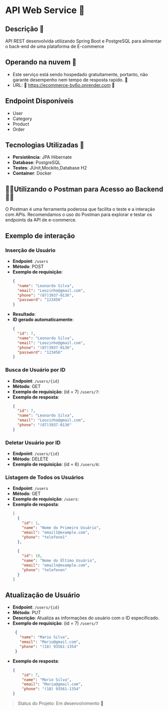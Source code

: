 # API Web Service :rocket:

## Descrição :scroll:
API REST desenvolvida utilizando Spring Boot e PostgreSQL para alimentar o back-end de uma plataforma de E-commerce

## Operando na nuvem :dash:
- Este serviço está sendo hospedado gratuitamente, portanto, não garante desempenho nem tempo de resposta rapido. :turtle:
- URL: :large_blue_diamond: https://ecommerce-bv6o.onrender.com :large_blue_diamond:


## Endpoint Disponíveis
- User 
- Category
- Product
- Order

## Tecnologias Utilizadas :octopus:
- **Persistência**: JPA Hibernate
- **Database**: PostgreSQL
- **Testes**: JUnit,Mockito,Database H2
- **Container**: Docker

## :rat::rat:Utilizando o Postman para Acesso ao Backend :rat::rat:
O Postman é uma ferramenta poderosa que facilita o teste e a interação com APIs. Recomendamos o uso do Postman para explorar e testar os endpoints da API de e-commerce.

## Exemplo de interação

### Inserção de Usuário
- **Endpoint**: `/users`
- **Método**: POST
- **Exemplo de requisição**:
  ```json
  {
    "name": "Leonardo Silva",
    "email": "Leozinho@gmail.com",
    "phone": "(87)3937-0136",
    "password": "123456"
  }
- **Resultado**:
- **ID gerado automaticamente**:
  ```json
  {
    "id": 7,
    "name": "Leonardo Silva",
    "email": "Leozinho@gmail.com",
    "phone": "(87)3937-0136",
    "password": "123456"
  }

### Busca de Usuário por ID
- **Endpoint**: `/users/{id}` 
- **Método**: GET
- **Exemplo de requisição**: (id = 7) `/users/7`:
- **Exemplo de resposta**:
  ```json
  {
    "id": 7,
    "name": "Leonardo Silva",
    "email": "Leozinho@gmail.com",
    "phone": "(87)3937-0136"
  }
  
### Deletar Usuário por ID
- **Endpoint**: `/users/{id}` 
- **Método**: DELETE
- **Exemplo de requisição**: (id = 6) `/users/6`:
  
  
### Listagem de Todos os Usuários
- **Endpoint**: `/users`
- **Método**: GET
- **Exemplo de requisição**: `/users`:
- **Exemplo de resposta**:
  ```json
  [
    {
      "id": 1,
      "name": "Nome do Primeiro Usuário",
      "email": "email1@example.com",
      "phone": "telefone1"
    },
    
    {
      "id": 10,
      "name": "Nome do Último Usuário",
      "email": "emailn@example.com",
      "phone": "telefonen"
    }
  ]

## Atualização de Usuário

- **Endpoint**: `/users/{id}`
- **Método**: PUT
- **Descrição**: Atualiza as informações do usuário com o ID especificado.
- **Exemplo de requisição**: (id = 7) `/users/7`
  ```json
   {
     "name": "Mario Silva",
     "email": "Mario@gmail.com",
     "phone": "(18) 93561-1354"
   }
- **Exemplo de resposta**:
  ```json
  {
      "id": 7,
      "name": "Mario Silva",
      "email": "Mario@gmail.com",
      "phone": "(18) 93561-1354"
  }

> Status do Projeto: Em desenvolvimento :construction:


